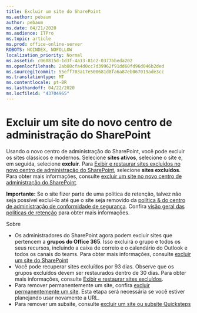 ```yaml
---
title: Excluir um site do SharePoint
ms.author: pebaum
author: pebaum
ms.date: 04/21/2020
ms.audience: ITPro
ms.topic: article
ms.prod: office-online-server
ROBOTS: NOINDEX, NOFOLLOW
localization_priority: Normal
ms.assetid: c060815d-1d3f-4a13-81c2-0377bbeda202
ms.openlocfilehash: 2ab08cfa4d0cc7d39962f91dd60fd96d046b2ded
ms.sourcegitcommit: 55eff703a17e500681d8fa6a87eb067019ade3cc
ms.translationtype: MT
ms.contentlocale: pt-BR
ms.lasthandoff: 04/22/2020
ms.locfileid: "43704965"
---
```

# <a name="delete-a-site-from-the-new-sharepoint-admin-center"></a>Excluir um site do novo centro de administração do SharePoint

Usando o novo centro de administração do SharePoint, você pode excluir os sites clássicos e modernos. Selecione **sites ativos**, selecione o site e, em seguida, selecione **excluir**. Para [Exibir e restaurar sites excluídos no novo centro de administração do SharePoint](https://docs.microsoft.com/sharepoint/view-and-restore-deleted-sites-in-new-admin-center), selecione **sites excluídos**. Para obter mais informações, consulte [excluir um site no novo centro de administração do SharePoint](https://docs.microsoft.com/sharepoint/delete-site-collection#delete-a-site-in-the-new-sharepoint-admin-center).

**Importante:** Se o site fizer parte de uma política de retenção, talvez não seja possível excluí-lo até que o site seja removido da [política &amp; do centro de administração de conformidade de segurança](https://protection.office.com/?rfr=AdminCenter#/homepage). Confira [visão geral das políticas de retenção](https://docs.microsoft.com/office365/securitycompliance/retention-policies#content-in-onedrive-accounts-and-sharepoint-sites) para obter mais informações. 

Sobre
- Os administradores do SharePoint agora podem excluir sites que pertencem a **grupos do Office 365**. Isso excluirá o grupo e todos os seus recursos, incluindo a caixa de correio e o calendário do Outlook e todos os canais do teams. Para obter mais informações, consulte [excluir um site do SharePoint](https://docs.microsoft.com/sharepoint/manage-sites-in-new-admin-center#delete-a-site)
- Você pode recuperar sites excluídos por 93 dias. Observe que os grupos excluídos devem ser restaurados dentro de 30 dias. Para obter mais informações, consulte [Exibir e restaurar sites excluídos](https://docs.microsoft.com/sharepoint/view-and-restore-deleted-sites-in-new-admin-center).
- Para remover permanentemente um site, confira [excluir permanentemente um site](https://docs.microsoft.com/sharepoint/delete-site-collection#permanently-delete-a-site). Esta etapa será necessária se você estiver planejando usar novamente a URL. 
- Para remover um subsite, consulte [excluir um site ou subsite Quicksteps](https://support.office.com/article/Delete-a-SharePoint-site-or-subsite-bc37b743-0cef-475e-9a8c-8fc4d40179fb#__bkmkshortcut)
